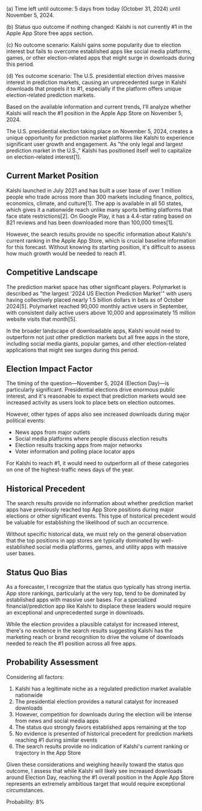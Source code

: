 (a) Time left until outcome: 5 days from today (October 31, 2024) until November 5, 2024.

(b) Status quo outcome if nothing changed: Kalshi is not currently #1 in the Apple App Store free apps section.

(c) No outcome scenario: Kalshi gains some popularity due to election interest but fails to overcome established apps like social media platforms, games, or other election-related apps that might surge in downloads during this period.

(d) Yes outcome scenario: The U.S. presidential election drives massive interest in prediction markets, causing an unprecedented surge in Kalshi downloads that propels it to #1, especially if the platform offers unique election-related prediction markets.

Based on the available information and current trends, I'll analyze whether Kalshi will reach the #1 position in the Apple App Store on November 5, 2024.

The U.S. presidential election taking place on November 5, 2024, creates a unique opportunity for prediction market platforms like Kalshi to experience significant user growth and engagement. As "the only legal and largest prediction market in the U.S.," Kalshi has positioned itself well to capitalize on election-related interest[1].

## Current Market Position

Kalshi launched in July 2021 and has built a user base of over 1 million people who trade across more than 300 markets including finance, politics, economics, climate, and culture[1]. The app is available in all 50 states, which gives it a nationwide reach unlike many sports betting platforms that face state restrictions[2]. On Google Play, it has a 4.4-star rating based on 821 reviews and has been downloaded more than 100,000 times[1].

However, the search results provide no specific information about Kalshi's current ranking in the Apple App Store, which is crucial baseline information for this forecast. Without knowing its starting position, it's difficult to assess how much growth would be needed to reach #1.

## Competitive Landscape

The prediction market space has other significant players. Polymarket is described as "the largest '2024 US Election Prediction Market'" with users having collectively placed nearly 1.5 billion dollars in bets as of October 2024[5]. Polymarket reached 90,000 monthly active users in September, with consistent daily active users above 10,000 and approximately 15 million website visits that month[5].

In the broader landscape of downloadable apps, Kalshi would need to outperform not just other prediction markets but all free apps in the store, including social media giants, popular games, and other election-related applications that might see surges during this period.

## Election Impact Factor

The timing of the question—November 5, 2024 (Election Day)—is particularly significant. Presidential elections drive enormous public interest, and it's reasonable to expect that prediction markets would see increased activity as users look to place bets on election outcomes.

However, other types of apps also see increased downloads during major political events:

- News apps from major outlets
- Social media platforms where people discuss election results
- Election results tracking apps from major networks
- Voter information and polling place locator apps

For Kalshi to reach #1, it would need to outperform all of these categories on one of the highest-traffic news days of the year.

## Historical Precedent

The search results provide no information about whether prediction market apps have previously reached top App Store positions during major elections or other significant events. This type of historical precedent would be valuable for establishing the likelihood of such an occurrence.

Without specific historical data, we must rely on the general observation that the top positions in app stores are typically dominated by well-established social media platforms, games, and utility apps with massive user bases.

## Status Quo Bias

As a forecaster, I recognize that the status quo typically has strong inertia. App store rankings, particularly at the very top, tend to be dominated by established apps with massive user bases. For a specialized financial/prediction app like Kalshi to displace these leaders would require an exceptional and unprecedented surge in downloads.

While the election provides a plausible catalyst for increased interest, there's no evidence in the search results suggesting Kalshi has the marketing reach or brand recognition to drive the volume of downloads needed to reach the #1 position across all free apps.

## Probability Assessment

Considering all factors:

1. Kalshi has a legitimate niche as a regulated prediction market available nationwide
2. The presidential election provides a natural catalyst for increased downloads
3. However, competition for downloads during the election will be intense from news and social media apps
4. The status quo strongly favors established apps remaining at the top
5. No evidence is presented of historical precedent for prediction markets reaching #1 during similar events
6. The search results provide no indication of Kalshi's current ranking or trajectory in the App Store

Given these considerations and weighing heavily toward the status quo outcome, I assess that while Kalshi will likely see increased downloads around Election Day, reaching the #1 overall position in the Apple App Store represents an extremely ambitious target that would require exceptional circumstances.

Probability: 8%